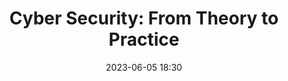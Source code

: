 ---
title: 'Cyber Security: From Theory to Practice'
date: 2023-06-05 18:30
link: /events/security
image: /images/event_header/security.jpg

location: JKU Linz, Open Innovation Center
description: Join us at JKU on June 5th, starting at 18:30, for an exciting evening dedicated to the fascinating world of Cyber Security. Our event is hosted at and in cooperation with the LIT - Open Innovation Center and aims to bridge the gap between theoretical concepts and practical applications.




    We have lined up three insightful talks, each lasting approximately 20 minutes, that will provide you with valuable insights into different aspects of Cyber Security.*


    Professor Rass, a renowned expert in the field, will kick off the evening by shedding light on the theoretical foundations of cyber security and sharing the latest advancements in research. Discover how theoretical concepts underpin the security measures we rely on in our digital world.


    Next, Tobias Höller, the chairman of SIGFLAG, will take the stage to introduce the audience to Capture the Flag (CTF) competitions. Explore the exciting world of CTFs, where participants engage in thrilling challenges to test their cyber security skills. Discover the practical applications of CTFs and how they contribute to developing expertise in the field.


    Lastly, Martin Dallinger, a student and computer-science enthusiast, will share his unique perspective on the topic. Drawing from his personal experiences and passion for cybersecurity, Martin will delve into the intriguing differences between Hacking Competitions and real-world work in security operations centers with critical infrastructure. Expect an engaging talk filled with interesting insights, unexpected challenges, and thought-provoking anecdotes.


    Whether you are a student, professional, or simply curious about cybersecurity, this event promises to offer valuable knowledge and inspiration. Join us for an evening of informative talks, engaging discussions, and networking opportunities with like-minded individuals.


    *Topics may be subject to change
register_link: https://pretix.eu/0xa/security/
livestream_link: https://www.youtube.com/watch?v=2nbhfOUV3rI
---